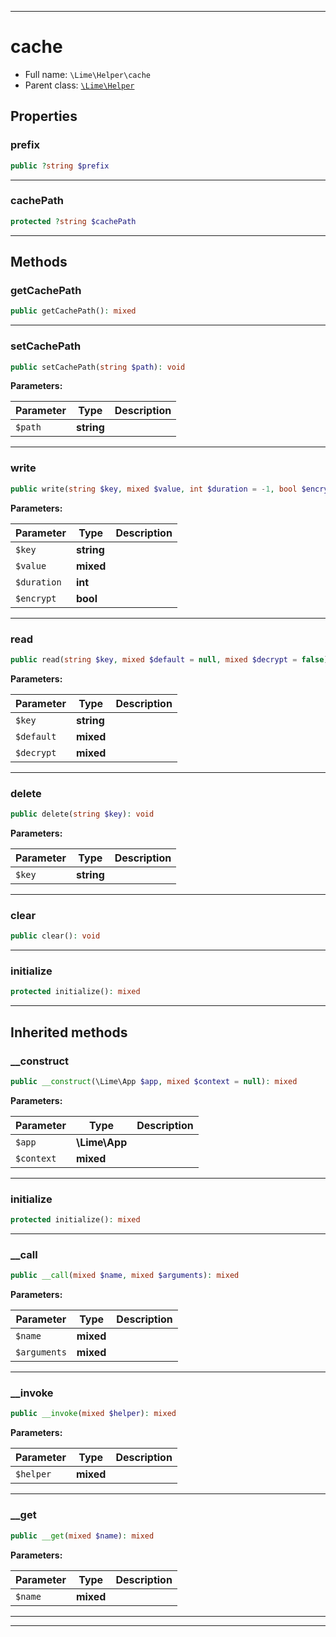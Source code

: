 ***

# cache





* Full name: `\Lime\Helper\cache`
* Parent class: [`\Lime\Helper`](../Helper.md)



## Properties


### prefix



```php
public ?string $prefix
```






***

### cachePath



```php
protected ?string $cachePath
```






***

## Methods


### getCachePath



```php
public getCachePath(): mixed
```











***

### setCachePath



```php
public setCachePath(string $path): void
```








**Parameters:**

| Parameter | Type | Description |
|-----------|------|-------------|
| `$path` | **string** |  |




***

### write



```php
public write(string $key, mixed $value, int $duration = -1, bool $encrypt = false): void
```








**Parameters:**

| Parameter | Type | Description |
|-----------|------|-------------|
| `$key` | **string** |  |
| `$value` | **mixed** |  |
| `$duration` | **int** |  |
| `$encrypt` | **bool** |  |




***

### read



```php
public read(string $key, mixed $default = null, mixed $decrypt = false): mixed
```








**Parameters:**

| Parameter | Type | Description |
|-----------|------|-------------|
| `$key` | **string** |  |
| `$default` | **mixed** |  |
| `$decrypt` | **mixed** |  |




***

### delete



```php
public delete(string $key): void
```








**Parameters:**

| Parameter | Type | Description |
|-----------|------|-------------|
| `$key` | **string** |  |




***

### clear



```php
public clear(): void
```











***

### initialize



```php
protected initialize(): mixed
```











***


## Inherited methods


### __construct



```php
public __construct(\Lime\App $app, mixed $context = null): mixed
```








**Parameters:**

| Parameter | Type | Description |
|-----------|------|-------------|
| `$app` | **\Lime\App** |  |
| `$context` | **mixed** |  |




***

### initialize



```php
protected initialize(): mixed
```











***

### __call



```php
public __call(mixed $name, mixed $arguments): mixed
```








**Parameters:**

| Parameter | Type | Description |
|-----------|------|-------------|
| `$name` | **mixed** |  |
| `$arguments` | **mixed** |  |




***

### __invoke



```php
public __invoke(mixed $helper): mixed
```








**Parameters:**

| Parameter | Type | Description |
|-----------|------|-------------|
| `$helper` | **mixed** |  |




***

### __get



```php
public __get(mixed $name): mixed
```








**Parameters:**

| Parameter | Type | Description |
|-----------|------|-------------|
| `$name` | **mixed** |  |




***


***

